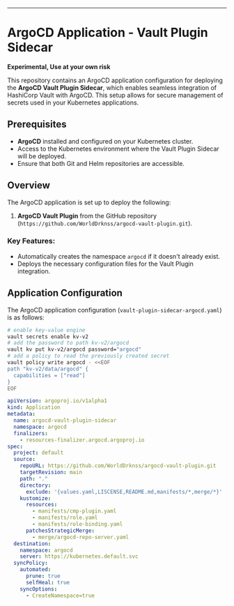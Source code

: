 ---
# ArgoCD Application - Vault Plugin Sidecar

**Experimental, Use at your own risk**

This repository contains an ArgoCD application configuration for deploying the **ArgoCD Vault Plugin Sidecar**, which enables seamless integration of HashiCorp Vault with ArgoCD. This setup allows for secure management of secrets used in your Kubernetes applications.

## Prerequisites

- **ArgoCD** installed and configured on your Kubernetes cluster.
- Access to the Kubernetes environment where the Vault Plugin Sidecar will be deployed.
- Ensure that both Git and Helm repositories are accessible.

## Overview

The ArgoCD application is set up to deploy the following:

1. **ArgoCD Vault Plugin** from the GitHub repository (`https://github.com/WorldDrknss/argocd-vault-plugin.git`).

### Key Features:
- Automatically creates the namespace `argocd` if it doesn't already exist.
- Deploys the necessary configuration files for the Vault Plugin integration.

## Application Configuration

The ArgoCD application configuration (`vault-plugin-sidecar-argocd.yaml`) is as follows:

```bash
# enable key-value engine
vault secrets enable kv-v2
# add the password to path kv-v2/argocd
vault kv put kv-v2/argocd password="argocd"
# add a policy to read the previously created secret
vault policy write argocd - <<EOF
path "kv-v2/data/argocd" {
  capabilities = ["read"]
}
EOF
```

```yaml
apiVersion: argoproj.io/v1alpha1
kind: Application
metadata:
  name: argocd-vault-plugin-sidecar
  namespace: argocd
  finalizers:
    - resources-finalizer.argocd.argoproj.io
spec:
  project: default
  source:
    repoURL: https://github.com/WorldDrknss/argocd-vault-plugin.git
    targetRevision: main
    path: "."
    directory:
      exclude: '{values.yaml,LISCENSE,README.md,manifests/*,merge/*}'  # Exclude unnecessary files
    kustomize:
      resources:
        - manifests/cmp-plugin.yaml
        - manifests/role.yaml
        - manifests/role-binding.yaml
      patchesStrategicMerge:
        - merge/argocd-repo-server.yaml
  destination:
    namespace: argocd
    server: https://kubernetes.default.svc
  syncPolicy:
    automated:
      prune: true
      selfHeal: true
    syncOptions:
      - CreateNamespace=true
